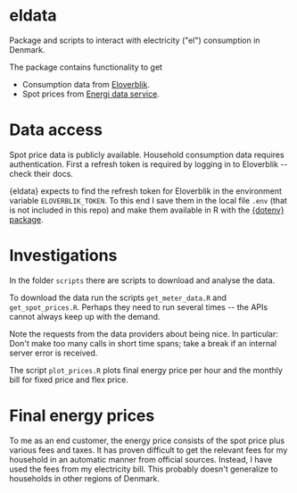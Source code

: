 eldata
======

Package and scripts to interact with electricity ("el") consumption in Denmark.

The package contains functionality to get

- Consumption data from [Eloverblik](https://eloverblik.dk).
- Spot prices from [Energi data service](https://www.energidataservice.dk).


# Data access

Spot price data is publicly available.
Household consumption data requires authentication.
First a refresh token is required by logging in to Eloverblik -- check their docs.

{eldata} expects to find the refresh token for Eloverblik in the environment variable `ELOVERBLIK_TOKEN`.
To this end I save them in the local file `.env` (that is not included in this repo) and make them available in R with the [{dotenv} package](https://cran.r-project.org/package=dotenv).


# Investigations

In the folder `scripts` there are scripts to download and analyse the data.

To download the data run the scripts `get_meter_data.R` and `get_spot_prices.R`.
Perhaps they need to run several times -- the APIs cannot always keep up with the demand.

Note the requests from the data providers about being nice.
In particular:
Don't make too many calls in short time spans; take a break if an internal server error is received.

The script `plot_prices.R` plots final energy price per hour and the monthly bill for fixed price and flex price.


# Final energy prices

To me as an end customer, the energy price consists of the spot price plus various fees and taxes.
It has proven difficult to get the relevant fees for my household in an automatic manner from official sources.
Instead, I have used the fees from my electricity bill. 
This probably doesn't generalize to households in other regions of Denmark.

